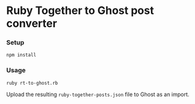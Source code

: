 # Ruby Together to Ghost post converter

### Setup

```
npm install
```

### Usage

```
ruby rt-to-ghost.rb
```

Upload the resulting `ruby-together-posts.json` file to Ghost as an import.
